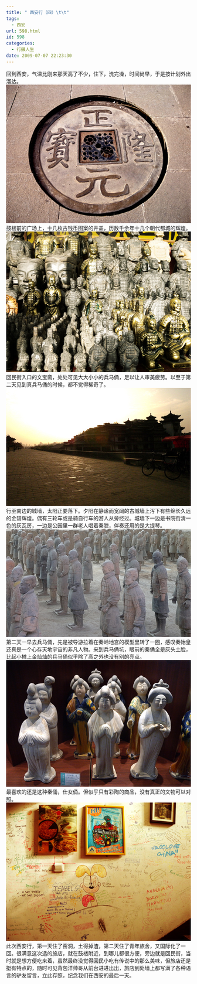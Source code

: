 ```yaml
---
title: " 西安行（四）\t\t"
tags:
  - 西安
url: 598.html
id: 598
categories:
  - 行摄人生
date: 2009-07-07 22:23:30
---
```


回到西安，气温比刚来那天高了不少，住下，洗完澡，时间尚早，于是按计划外出溜达。 ![古钱币](../../images//2009/07/e992b1e5b881.jpg "古钱币") 鼓楼前的广场上，十几枚古钱币图案的井盖，历数千余年十几个朝代都城的辉煌。 ![兵马俑](../../images//2009/07/e585b5e9a9ace4bf91.jpg "兵马俑") 回民街入口的文宝斋，处处可见大大小小的兵马俑，足以让人审美疲劳。以至于第二天见到真兵马俑的时候，都不觉得稀奇了。 ![西安城墙](../../images//2009/07/e59f8ee5a299.jpg "西安城墙") 行至南边的城墙，太阳正要落下。夕阳在静谧而宽阔的古城墙上泻下有些绵长久远的金碧辉煌。偶有三轮车或是骑自行车的游人从旁经过。城墙下一边是书院街清一色的灰瓦房，一边是公园里一群老人唱着秦腔，伴奏还用的是大提琴。 ![秦俑](../../images//2009/07/e79c9fe585b5e9a9ace4bf91.jpg "秦俑") 第二天一早去兵马俑，先是被导游拉着在秦岭地宫的模型里转了一圈，感叹秦始皇还真是一个心存天地宇宙的非凡人物。来到兵马俑坑，眼前的秦俑全是灰头土脸，比起小摊上金灿灿的兵马俑似乎除了高之外也没有别的亮点。 ![仕女](../../images//2009/07/e4bb95e5a5b3.jpg "仕女") 最喜欢的还是这种秦俑，仕女俑。但似乎只有彩陶的商品，没有真正的文物可以对照。 ![青年旅舍](../../images//2009/07/e99d92e5b9b4e69785e8888d.jpg "青年旅舍") 此次西安行，第一天住了窑洞，土得掉渣，第二天住了青年旅舍，又国际化了一回。很满意这次选的旅店，就在鼓楼附近，到哪儿都很方便，旁边就是回民街，当时就是想方便吃来着，虽然最终没觉得回民小吃有传说中的那么美味，但旅店还是挺有特点的，随时可见背包洋帅哥从前台进进出出，旅店到处墙上都写满了各种语言的驴友留言，立此存照，纪念我们在西安的最后一天。